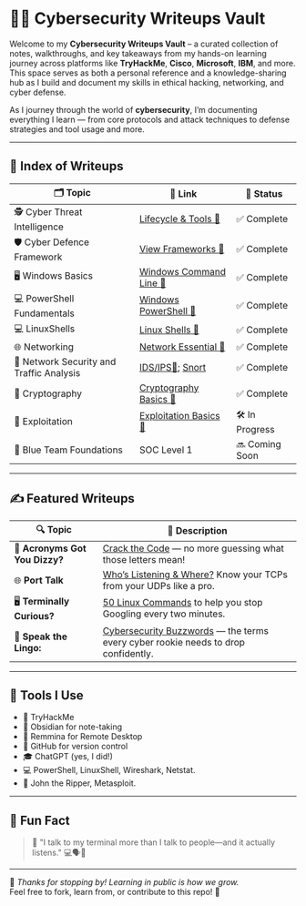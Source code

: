 # 🕵️‍♂️ Cybersecurity Writeups Vault

Welcome to my **Cybersecurity Writeups Vault** – a curated collection of notes, walkthroughs, and key takeaways from my hands-on learning journey across platforms like **TryHackMe**, **Cisco**, **Microsoft**, **IBM**, and more. This space serves as both a personal reference and a knowledge-sharing hub as I build and document my skills in ethical hacking, networking, and cyber defense.

As I journey through the world of **cybersecurity**, I’m documenting everything I learn — from core protocols and attack techniques to defense strategies and tool usage and more.  

---

## 🧭 Index of Writeups

| 🗂️ Topic                        | 🔗 Link                   | 📅 Status       |
|-------------------------------|------------------------------------|-----------------|
| 🕵️ Cyber Threat Intelligence  | [Lifecycle & Tools 📎](https://github.com/Dee-Techie/Cybersecurity-Portfolio/blob/main/Write-Ups/CTI-main.md)     | ✅ Complete |
| 🛡️ Cyber Defence Framework   | [View Frameworks 📎](https://github.com/Dee-Techie/Cybersecurity-Portfolio/blob/main/Write-Ups/Cyber-Defence-Framework.md)          | ✅ Complete |    |
| 🖥️ Windows Basics              | [Windows Command Line 📎](https://github.com/Dee-Techie/Cybersecurity-Portfolio/blob/main/Write-Ups/Windows%20Command%20line.md)           | ✅ Complete     |
| 💻 PowerShell Fundamentals     | [Windows PowerShell 📎](https://github.com/Dee-Techie/Cybersecurity-Portfolio/blob/main/Write-Ups/Windows%20PowerShell.md)                | ✅ Complete |
| 💻 LinuxShells      | [Linux Shells 📎](https://github.com/Dee-Techie/Cybersecurity-Portfolio/blob/main/Write-Ups/Linux%20Shells.md)                | ✅ Complete |
| 🌐 Networking        | [Network Essential 📎](https://github.com/Dee-Techie/Cybersecurity-Portfolio/blob/main/Write-Ups/Networking.md)               | ✅ Complete |
| 🛜 Network Security and Traffic Analysis   | [IDS/IPS📎](https://github.com/Dee-Techie/Cybersecurity-Portfolio/blob/main/Write-Ups/IDS-IPS.md); [Snort](https://github.com/Dee-Techie/Cybersecurity-Portfolio/blob/main/Write-Ups/Snort.md)             | ✅ Complete |
| 🧶 Cryptography        | [Cryptography Basics 📎](https://github.com/Dee-Techie/Cybersecurity-Portfolio/blob/main/Write-Ups/Cryptography.md)                 | ✅ Complete |
| 🔐 Exploitation           | [Exploitation Basics 📎](https://github.com/Dee-Techie/Cybersecurity-Portfolio/blob/main/Write-Ups/Exploitation.md)            | 🛠️ In Progress |
| 🧠 Blue Team Foundations       | SOC Level 1                         | 🔜 Coming Soon  |

---

## ✍️ Featured Writeups

| 🔍 Topic | 📄 Description |
|--------|----------------|
| 🧩 **Acronyms Got You Dizzy?** | [Crack the Code](https://github.com/Dee-Techie/Cybersecurity-Portfolio/blob/main/Write-Ups/Common_Abbreviations.md) — no more guessing what those letters mean! |
| 🌐 **Port Talk** | [Who’s Listening & Where?](https://github.com/Dee-Techie/Cybersecurity-Portfolio/blob/main/Write-Ups/Common_Protocols_and_Ports.md) Know your TCPs from your UDPs like a pro. |
| 🖥️ **Terminally Curious?** | [50 Linux Commands](https://github.com/Dee-Techie/Cybersecurity-Portfolio/blob/main/Write-Ups/Common-Linux-Cmd.md) to help you stop Googling every two minutes. |
| 🔐 **Speak the Lingo:** | [Cybersecurity Buzzwords](https://github.com/Dee-Techie/Cybersecurity-Portfolio/blob/main/Write-Ups/Common_Cybersecurity_Terms.md) — the terms every cyber rookie needs to drop confidently. |

---

## 🧰 Tools I Use

- 🧠 TryHackMe  
- 📘 Obsidian for note-taking
- 🔭 Remmina for Remote Desktop
- 🐙 GitHub for version control  
- 🎓 ChatGPT (yes, I did!)  
- 💻 PowerShell, LinuxShell, Wireshark, Netstat.
- 🦀 John the Ripper, Metasploit.

---

## 🤹 Fun Fact

> 🧠 "I talk to my terminal more than I talk to people—and it actually listens." 💻🗣️🤖

---

🚀 *Thanks for stopping by! Learning in public is how we grow.*  
Feel free to fork, learn from, or contribute to this repo! 🙌
